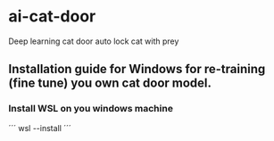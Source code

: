 # ai-cat-door
Deep learning cat door auto lock cat with prey

## Installation guide for Windows for re-training (fine tune) you own cat door model.
### Install WSL on you windows machine
´´´
wsl --install
´´´
